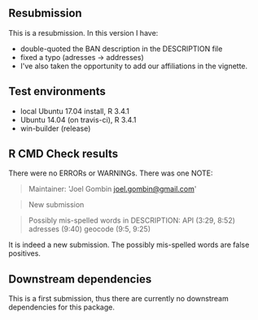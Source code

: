 ## Resubmission
This is a resubmission. In this version I have:
* double-quoted the BAN description in the DESCRIPTION file
* fixed a typo (adresses -> addresses)
* I've also taken the opportunity to add our affiliations in the vignette.

## Test environments
* local Ubuntu 17.04 install, R 3.4.1
* Ubuntu 14.04 (on travis-ci), R 3.4.1
* win-builder (release)

## R CMD Check results

There were no ERRORs or WARNINGs.
There was one NOTE:

> Maintainer: 'Joel Gombin <joel.gombin@gmail.com>'

> New submission

> Possibly mis-spelled words in DESCRIPTION:
>  API (3:29, 8:52)
>  adresses (9:40)
>  geocode (9:5, 9:25)

It is indeed a new submission. The possibly mis-spelled words are false positives.

## Downstream dependencies

This is a first submission, thus there are currently no downstream dependencies for this package.